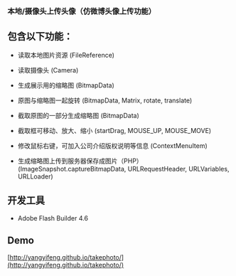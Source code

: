 ### 本地/摄像头上传头像（仿微博头像上传功能）

## 包含以下功能：

- 读取本地图片资源 (FileReference)

- 读取摄像头 (Camera)

- 生成展示用的缩略图 (BitmapData)

- 原图与缩略图一起旋转 (BitmapData, Matrix, rotate, translate)

- 截取原图的一部分生成缩略图 (BitmapData)

- 截取框可移动、放大、缩小 (startDrag, MOUSE_UP, MOUSE_MOVE)

- 修改鼠标右键，可加入公司介绍版权说明等信息 (ContextMenuItem)

- 生成缩略图上传到服务器保存成图片（PHP）(ImageSnapshot.captureBitmapData, URLRequestHeader, URLVariables, URLLoader)



## 开发工具

* Adobe Flash Builder 4.6

## Demo

[http://yangyifeng.github.io/takephoto/](http://yangyifeng.github.io/takephoto/)
